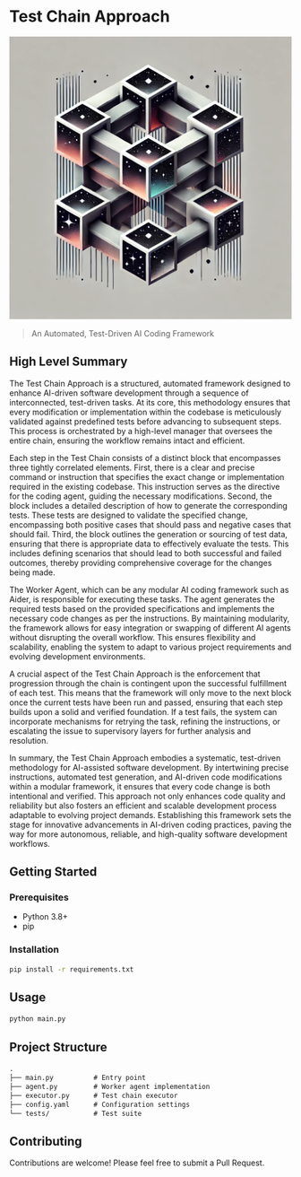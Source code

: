 # Test Chain Approach

![Test Chain Logo](test_chain.png)

> An Automated, Test-Driven AI Coding Framework

## High Level Summary

The Test Chain Approach is a structured, automated framework designed to enhance AI-driven software development through a sequence of interconnected, test-driven tasks. At its core, this methodology ensures that every modification or implementation within the codebase is meticulously validated against predefined tests before advancing to subsequent steps. This process is orchestrated by a high-level manager that oversees the entire chain, ensuring the workflow remains intact and efficient.

Each step in the Test Chain consists of a distinct block that encompasses three tightly correlated elements. First, there is a clear and precise command or instruction that specifies the exact change or implementation required in the existing codebase. This instruction serves as the directive for the coding agent, guiding the necessary modifications. Second, the block includes a detailed description of how to generate the corresponding tests. These tests are designed to validate the specified change, encompassing both positive cases that should pass and negative cases that should fail. Third, the block outlines the generation or sourcing of test data, ensuring that there is appropriate data to effectively evaluate the tests. This includes defining scenarios that should lead to both successful and failed outcomes, thereby providing comprehensive coverage for the changes being made.

The Worker Agent, which can be any modular AI coding framework such as Aider, is responsible for executing these tasks. The agent generates the required tests based on the provided specifications and implements the necessary code changes as per the instructions. By maintaining modularity, the framework allows for easy integration or swapping of different AI agents without disrupting the overall workflow. This ensures flexibility and scalability, enabling the system to adapt to various project requirements and evolving development environments.

A crucial aspect of the Test Chain Approach is the enforcement that progression through the chain is contingent upon the successful fulfillment of each test. This means that the framework will only move to the next block once the current tests have been run and passed, ensuring that each step builds upon a solid and verified foundation. If a test fails, the system can incorporate mechanisms for retrying the task, refining the instructions, or escalating the issue to supervisory layers for further analysis and resolution.

In summary, the Test Chain Approach embodies a systematic, test-driven methodology for AI-assisted software development. By intertwining precise instructions, automated test generation, and AI-driven code modifications within a modular framework, it ensures that every code change is both intentional and verified. This approach not only enhances code quality and reliability but also fosters an efficient and scalable development process adaptable to evolving project demands. Establishing this framework sets the stage for innovative advancements in AI-driven coding practices, paving the way for more autonomous, reliable, and high-quality software development workflows.

## Getting Started

### Prerequisites
- Python 3.8+
- pip

### Installation
```bash
pip install -r requirements.txt
```

## Usage
```bash
python main.py
```

## Project Structure
```
.
├── main.py          # Entry point
├── agent.py         # Worker agent implementation
├── executor.py      # Test chain executor
├── config.yaml      # Configuration settings
└── tests/           # Test suite
```

## Contributing
Contributions are welcome! Please feel free to submit a Pull Request.
